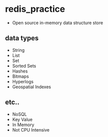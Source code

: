 # redis_practice

- Open source in-memory data structure store

## data types

- String
- List
- Set
- Sorted Sets
- Hashes
- Bitmaps
- Hyperlogs
- Geospatial Indexes

## etc..

- NoSQL
- Key Value
- In Memory
- Not CPU Intensive
